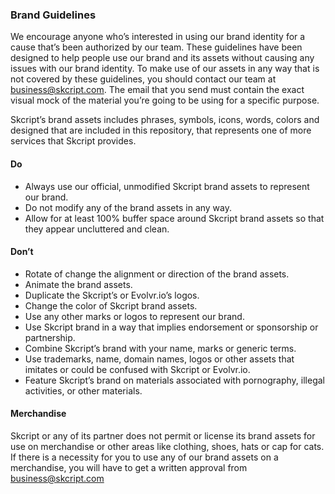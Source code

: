 ### Brand Guidelines

We encourage anyone who’s interested in using our brand identity for a cause that’s been authorized by our team. These guidelines have been designed to help people use our brand and its assets without causing any issues with our brand identity. To make use of our assets in any way that is not covered by these guidelines, you should contact our team at [business@skcript.com](mailto:business@skcript.com). The email that you send must contain the exact visual mock of the material you’re going to be using for a specific purpose.

Skcript’s brand assets includes phrases, symbols, icons, words, colors and designed that are included in this repository, that represents one of more services that Skcript provides.

#### Do

- Always use our official, unmodified Skcript brand assets to represent our brand.
- Do not modify any of the brand assets in any way.
- Allow for at least 100% buffer space around Skcript brand assets so that they appear uncluttered and clean.

#### Don’t

- Rotate of change the alignment or direction of the brand assets.
- Animate the brand assets.
- Duplicate the Skcript’s or Evolvr.io’s logos.
- Change the color of Skcript brand assets.
- Use any other marks or logos to represent our brand.
- Use Skcript brand in a way that implies endorsement or sponsorship or partnership.
- Combine Skcript’s brand with your name, marks or generic terms.
- Use trademarks, name, domain names, logos or other assets that imitates or could be confused with Skcript or Evolvr.io.
- Feature Skcript’s brand on materials associated with pornography, illegal activities, or other materials.

#### Merchandise

Skcript or any of its partner does not permit or license its brand assets for use on merchandise or other areas like clothing, shoes, hats or cap for cats. If there is a necessity for you to use any of our brand assets on a merchandise, you will have to get a written approval from [business@skcript.com](mailto:business@skcript.com)